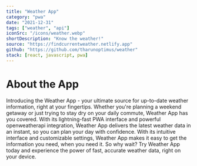 ```yaml
---
title: "Weather App"
category: "pwa"
date: "2021-12-31"
tags: ["weather", "api"]
iconSrc: "/icons/weather.webp"
shortDescription: "Know the weather!"
source: "https://findcurrentweather.netlify.app"
github: "https://github.com/tharunoptimus/weather"
stack: [react, javascript, pwa]
---
```


# About the App

Introducing the Weather App - your ultimate source for up-to-date weather information, right at your fingertips. Whether you're planning a weekend getaway or just trying to stay dry on your daily commute, Weather App has you covered. With its lightning-fast PWA interface and powerful openweatherapi integration, Weather App delivers the latest weather data in an instant, so you can plan your day with confidence. With its intuitive interface and customizable settings, Weather App makes it easy to get the information you need, when you need it. So why wait? Try Weather App today and experience the power of fast, accurate weather data, right on your device.
